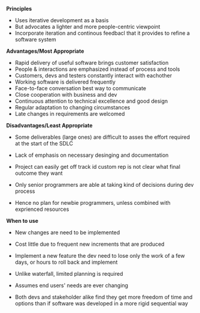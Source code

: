 **Principles**
- Uses iterative development as a basis
- But advocates a lighter and more people-centric viewpoint
- Incorporate iteration and continous feedbacl that it provides to refine a software system

**Advantages/Most Appropriate**
- Rapid delivery of useful software brings customer satisfaction
- People & interactions are emphasized instead of process and tools
- Customers, devs and testers constantly interact with eachother
- Working software is delivered frequently
- Face-to-face conversation best way to communicate
- Close cooperation with business and dev
- Continuous attention to technical excellence and good design
- Regular adaptation to changing circumstances
- Late changes in requirements are welcomed

**Disadvantages/Least Appropriate**
- Some deliverables (large ones) are difficult to asses the effort required at the start of the SDLC
- Lack of emphasis on necessary desinging and documentation
- Project can easily get off track id custom rep is not clear what final outcome they want
- Only senior programmers are able at taking kind of decisions during dev process

- Hence no plan for newbie programmers, unless combined with exprienced resources

**When to use**
- New changes are need to be implemented
- Cost little due to frequent new increments that are produced
- Implement a new feature the dev need to lose only the work of a few days, or hours to roll back and implement
- Unlike waterfall, limited planning is required
- Assumes end users' needs are ever changing

- Both devs and stakeholder alike find they get more freedom of time and options than if software was developed in a more rigid sequential way